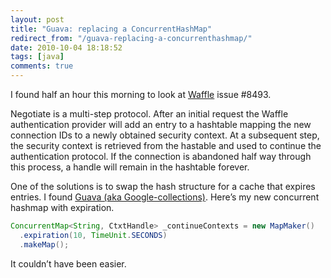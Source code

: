 ```yaml
---
layout: post
title: "Guava: replacing a ConcurrentHashMap"
redirect_from: "/guava-replacing-a-concurrenthashmap/"
date: 2010-10-04 18:18:52
tags: [java]
comments: true
---
```

I found half an hour this morning to look at [Waffle](https://github.com/dblock/waffle) issue #8493.

Negotiate is a multi-step protocol. After an initial request the Waffle authentication provider will add an entry to a hashtable mapping the new connection IDs to a newly obtained security context. At a subsequent step, the security context is retrieved from the hastable and used to continue the authentication protocol. If the connection is abandoned half way through this process, a handle will remain in the hashtable forever.

One of the solutions is to swap the hash structure for a cache that expires entries. I found [Guava (aka Google-collections)](http://code.google.com/p/guava-libraries/). Here’s my new concurrent hashmap with expiration.

```java
ConcurrentMap<String, CtxtHandle> _continueContexts = new MapMaker()
  .expiration(10, TimeUnit.SECONDS)
  .makeMap();
```

It couldn’t have been easier.

